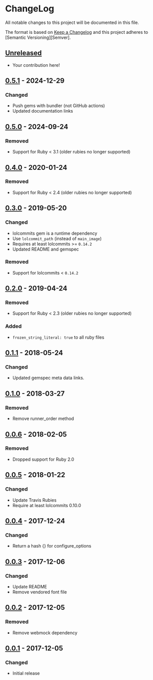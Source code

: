 # ChangeLog

All notable changes to this project will be documented in this file.

The format is based on [Keep a Changelog][KeepAChangelog] and this
project adheres to [Semantic Versioning][Semver].

## [Unreleased]

- Your contribution here!

## [0.5.1] - 2024-12-29
### Changed
- Push gems with bundler (not GitHub actions)
- Updated documentation links

## [0.5.0] - 2024-09-24
### Removed
- Support for Ruby < 3.1 (older rubies no longer supported)

## [0.4.0] - 2020-01-24
### Removed
- Support for Ruby < 2.4 (older rubies no longer supported)

## [0.3.0] - 2019-05-20
### Changed
- lolcommits gem is a runtime dependency
- Use `lolcommit_path` (instead of `main_image`)
- Requires at least lolcommits >= `0.14.2`
- Updated README and gemspec

### Removed
- Support for lolcommits < `0.14.2`

## [0.2.0] - 2019-04-24
### Removed
- Support for Ruby < 2.3 (older rubies no longer supported)

### Added
- `frozen_string_literal: true` to all ruby files

## [0.1.1] - 2018-05-24
### Changed
- Updated gemspec meta data links.

## [0.1.0] - 2018-03-27
### Removed
- Remove runner_order method

## [0.0.6] - 2018-02-05
### Removed
- Dropped support for Ruby 2.0

## [0.0.5] - 2018-01-22
### Changed
- Update Travis Rubies
- Require at least lolcommits 0.10.0

## [0.0.4] - 2017-12-24
### Changed
- Return a hash {} for configure_options

## [0.0.3] - 2017-12-06
### Changed
- Update README
- Remove vendored font file

## [0.0.2] - 2017-12-05
### Removed
- Remove webmock dependency

## [0.0.1] - 2017-12-05
### Changed
- Initial release

[Unreleased]: https://github.com/lolcommits/lolcommits-term_output/compare/v0.5.1...HEAD
[0.5.1]: https://github.com/lolcommits/lolcommits-term_output/compare/v0.5.0...v0.5.1
[0.5.0]: https://github.com/lolcommits/lolcommits-term_output/compare/v0.4.0...v0.5.0
[0.4.0]: https://github.com/lolcommits/lolcommits-term_output/compare/v0.3.0...v0.4.0
[0.3.0]: https://github.com/lolcommits/lolcommits-term_output/compare/v0.2.0...v0.3.0
[0.2.0]: https://github.com/lolcommits/lolcommits-term_output/compare/v0.1.1...v0.2.0
[0.1.1]: https://github.com/lolcommits/lolcommits-term_output/compare/v0.1.0...v0.1.1
[0.1.0]: https://github.com/lolcommits/lolcommits-term_output/compare/v0.0.6...v0.1.0
[0.0.6]: https://github.com/lolcommits/lolcommits-term_output/compare/v0.0.5...v0.0.6
[0.0.5]: https://github.com/lolcommits/lolcommits-term_output/compare/v0.0.4...v0.0.5
[0.0.4]: https://github.com/lolcommits/lolcommits-term_output/compare/v0.0.3...v0.0.4
[0.0.3]: https://github.com/lolcommits/lolcommits-term_output/compare/v0.0.2...v0.0.3
[0.0.2]: https://github.com/lolcommits/lolcommits-term_output/compare/v0.0.1...v0.0.2
[0.0.1]: https://github.com/lolcommits/lolcommits-term_output/compare/0251ee8...v0.0.1
[KeepAChangelog]: http://keepachangelog.com/en/1.0.0/
